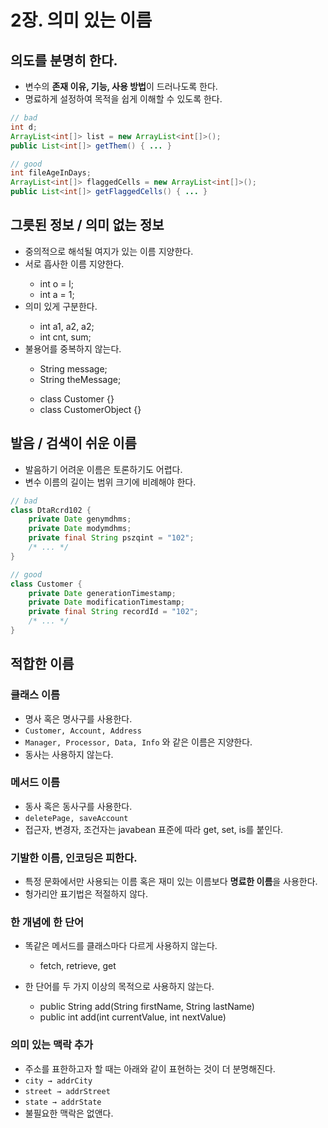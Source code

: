# 2장. 의미 있는 이름

## 의도를 분명히 한다.

- 변수의 **존재 이유, 기능, 사용 방법**이 드러나도록 한다.
- 명료하게 설정하여 목적을 쉽게 이해할 수 있도록 한다.

```java
// bad
int d;
ArrayList<int[]> list = new ArrayList<int[]>();
public List<int[]> getThem() { ... }
```

```java
// good
int fileAgeInDays;
ArrayList<int[]> flaggedCells = new ArrayList<int[]>();
public List<int[]> getFlaggedCells() { ... }
```


## 그릇된 정보 / 의미 없는 정보
<ul>
    <li>중의적으로 해석될 여지가 있는 이름 지양한다.</li>
    <li>서로 흡사한 이름 지양한다.</li>
    <ul>
        <li>int o = l; </li>
        <li>int a = 1; </li>
    </ul>
    <li> 의미 있게 구분한다.</li>
    <ul>
        <li> int a1, a2, a2; </li>
        <li> int cnt, sum; </li>
    </ul>
    <li> 불용어를 중복하지 않는다. </li>
    <ul>
        <li> String message;</li>
        <li> String theMessage; </li>
    </ul>
    <ul>
        <li> class Customer {} </li>
        <li> class CustomerObject {} </li>
    </ul>
</ul>


## 발음 / 검색이 쉬운 이름
- 발음하기 어려운 이름은 토론하기도 어렵다.
- 변수 이름의 길이는 범위 크기에 비례해야 한다. 
```java
// bad
class DtaRcrd102 {
    private Date genymdhms;
    private Date modymdhms;
    private final String pszqint = "102";
    /* ... */
}

// good
class Customer {
    private Date generationTimestamp;
    private Date modificationTimestamp;
    private final String recordId = "102";
    /* ... */
}
```

## 적합한 이름

### 클래스 이름
 - 명사 혹은 명사구를 사용한다.
 - `Customer, Account, Address`
 - `Manager, Processor, Data, Info` 와 같은 이름은 지양한다.
 - 동사는 사용하지 않는다.

### 메서드 이름
 - 동사 혹은 동사구를 사용한다.
 - `deletePage, saveAccount`
 - 접근자, 변경자, 조건자는 javabean 표준에 따라 get, set, is를 붙인다.

### 기발한 이름, 인코딩은 피한다.
- 특정 문화에서만 사용되는 이름 혹은 재미 있는 이름보다 **명료한 이름**을 사용한다.
- 헝가리안 표기법은 적절하지 않다.

### 한 개념에 한 단어
<ul>
    <li>똑같은 메서드를 클래스마다 다르게 사용하지 않는다.</li>
    <ul>
        <li>fetch, retrieve, get</li>
    </ul>
</ul>
<ul>
    <li>한 단어를 두 가지 이상의 목적으로 사용하지 않는다.</li>
    <ul>
        <li>public String add(String firstName, String lastName)</li>
        <li>public int add(int currentValue, int nextValue)</li>
    </ul>
</ul>

### 의미 있는 맥락 추가
 - 주소를 표한하고자 할 때는 아래와 같이 표현하는 것이 더 분명해진다.
 - `city → addrCity`
 - `street → addrStreet`
 - `state → addrState`
 - 불필요한 맥락은 없앤다.
